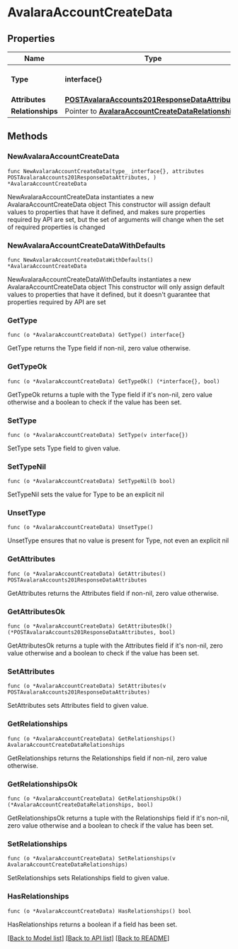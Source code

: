 # AvalaraAccountCreateData

## Properties

Name | Type | Description | Notes
------------ | ------------- | ------------- | -------------
**Type** | **interface{}** | The resource&#39;s type | 
**Attributes** | [**POSTAvalaraAccounts201ResponseDataAttributes**](POSTAvalaraAccounts201ResponseDataAttributes.md) |  | 
**Relationships** | Pointer to [**AvalaraAccountCreateDataRelationships**](AvalaraAccountCreateDataRelationships.md) |  | [optional] 

## Methods

### NewAvalaraAccountCreateData

`func NewAvalaraAccountCreateData(type_ interface{}, attributes POSTAvalaraAccounts201ResponseDataAttributes, ) *AvalaraAccountCreateData`

NewAvalaraAccountCreateData instantiates a new AvalaraAccountCreateData object
This constructor will assign default values to properties that have it defined,
and makes sure properties required by API are set, but the set of arguments
will change when the set of required properties is changed

### NewAvalaraAccountCreateDataWithDefaults

`func NewAvalaraAccountCreateDataWithDefaults() *AvalaraAccountCreateData`

NewAvalaraAccountCreateDataWithDefaults instantiates a new AvalaraAccountCreateData object
This constructor will only assign default values to properties that have it defined,
but it doesn't guarantee that properties required by API are set

### GetType

`func (o *AvalaraAccountCreateData) GetType() interface{}`

GetType returns the Type field if non-nil, zero value otherwise.

### GetTypeOk

`func (o *AvalaraAccountCreateData) GetTypeOk() (*interface{}, bool)`

GetTypeOk returns a tuple with the Type field if it's non-nil, zero value otherwise
and a boolean to check if the value has been set.

### SetType

`func (o *AvalaraAccountCreateData) SetType(v interface{})`

SetType sets Type field to given value.


### SetTypeNil

`func (o *AvalaraAccountCreateData) SetTypeNil(b bool)`

 SetTypeNil sets the value for Type to be an explicit nil

### UnsetType
`func (o *AvalaraAccountCreateData) UnsetType()`

UnsetType ensures that no value is present for Type, not even an explicit nil
### GetAttributes

`func (o *AvalaraAccountCreateData) GetAttributes() POSTAvalaraAccounts201ResponseDataAttributes`

GetAttributes returns the Attributes field if non-nil, zero value otherwise.

### GetAttributesOk

`func (o *AvalaraAccountCreateData) GetAttributesOk() (*POSTAvalaraAccounts201ResponseDataAttributes, bool)`

GetAttributesOk returns a tuple with the Attributes field if it's non-nil, zero value otherwise
and a boolean to check if the value has been set.

### SetAttributes

`func (o *AvalaraAccountCreateData) SetAttributes(v POSTAvalaraAccounts201ResponseDataAttributes)`

SetAttributes sets Attributes field to given value.


### GetRelationships

`func (o *AvalaraAccountCreateData) GetRelationships() AvalaraAccountCreateDataRelationships`

GetRelationships returns the Relationships field if non-nil, zero value otherwise.

### GetRelationshipsOk

`func (o *AvalaraAccountCreateData) GetRelationshipsOk() (*AvalaraAccountCreateDataRelationships, bool)`

GetRelationshipsOk returns a tuple with the Relationships field if it's non-nil, zero value otherwise
and a boolean to check if the value has been set.

### SetRelationships

`func (o *AvalaraAccountCreateData) SetRelationships(v AvalaraAccountCreateDataRelationships)`

SetRelationships sets Relationships field to given value.

### HasRelationships

`func (o *AvalaraAccountCreateData) HasRelationships() bool`

HasRelationships returns a boolean if a field has been set.


[[Back to Model list]](../README.md#documentation-for-models) [[Back to API list]](../README.md#documentation-for-api-endpoints) [[Back to README]](../README.md)


